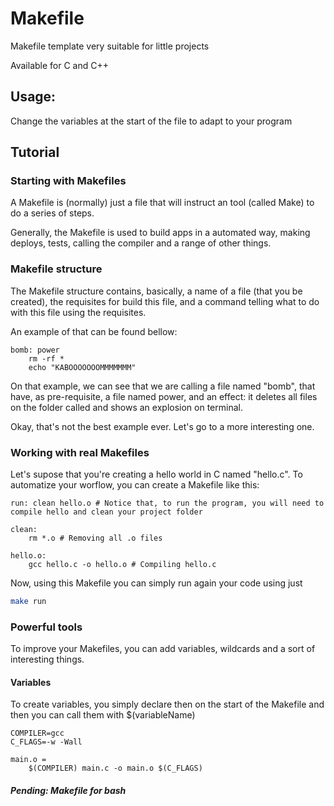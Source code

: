 # Makefile

Makefile template very suitable for little projects

Available for C and C++

## Usage:

Change the variables at the start of the file to adapt to your program

## Tutorial
### Starting with Makefiles
A Makefile is (normally) just a file that will instruct an tool (called Make) to do a series of steps.

Generally, the Makefile is used to build apps in a automated way, making deploys, tests, calling the compiler and a range of other things.
### Makefile structure
The Makefile structure contains, basically, a name of a file (that you be created), the requisites for build this file, and a command telling what to do with this file using the requisites.

An example of that can be found bellow:
```make
bomb: power
	rm -rf *
	echo "KABOOOOOOOMMMMMMM" 
```
On that example, we can see that we are calling a file named "bomb", that have, as pre-requisite, a file named power, and an effect: it deletes all files on the folder called and shows an explosion on terminal.

Okay, that's not the best example ever. Let's go to a more interesting one.
### Working with real Makefiles
Let's supose that you're creating a hello world in C named "hello.c". To automatize your worflow, you can create a Makefile like this:
```make
run: clean hello.o # Notice that, to run the program, you will need to compile hello and clean your project folder

clean: 
	rm *.o # Removing all .o files

hello.o:
	gcc hello.c -o hello.o # Compiling hello.c
```
Now, using this Makefile you can simply run again your code using just
```sh
make run
```

### Powerful tools
To improve your Makefiles, you can add variables, wildcards and a sort of interesting things.
#### Variables
To create variables, you simply declare then on the start of the Makefile and then you can call them with $(variableName)
```make
COMPILER=gcc
C_FLAGS=-w -Wall

main.o = 
	$(COMPILER) main.c -o main.o $(C_FLAGS) 
```

##### Pending: Makefile for bash

